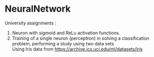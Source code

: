 # NeuralNetwork
 
University assignments :  

1) Neuron with sigmoid and ReLu activation functions.
2) Training of a single neuron (perceptron) in solving a classification problem, performing a study using two data sets  
Using Iris data from https://archive.ics.uci.edu/ml/datasets/iris
